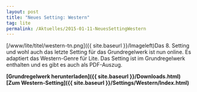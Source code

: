 ```yaml
---
layout: post
title: "Neues Setting: Western"
tag: lite
permalink: /Aktuelles/2015-01-11-NeuesSettingWestern
---
```



[/www/lite/titel/western-tn.png]({{ site.baseurl }}/Imageleft)Das 8. Setting und wohl auch das letzte Setting für das Grundregelwerk ist nun online. Es adaptiert das Western-Genre für Lite. Das Setting ist im Grundregelwerk enthalten und es gibt es auch als PDF-Auszug.

<p><strong>[Grundregelwerk herunterladen]({{ site.baseurl }}/Downloads.html)<br/>
[Zum Western-Setting]({{ site.baseurl }}/Settings/Western/Index.html)</strong></p>

